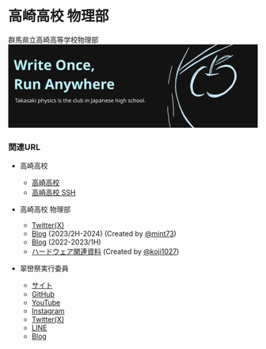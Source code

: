 # 高崎高校 物理部
群馬県立高崎高等学校物理部
[![Logo](/img/logo.png)](https://github.com/takasaki-physics)

### 関連URL
- 高崎高校
  - [高崎高校](https://takasaki-hs.gsn.ed.jp)
  - [高崎高校 SSH](https://sites.google.com/edu-g.gsn.ed.jp/takasaki-ssh)

- 高崎高校 物理部
  - [Twitter(X)](https://twitter.com/takataka_robo)
  - [Blog](https://takasaki-physics.github.io) (2023/2H-2024) (Created by [@mint73](https://github.com/mint73))
  - [Blog](https://robocup-zunda.hatenablog.com) (2022-2023/1H)
  - [ハードウェア関連資料](https://koji1027.github.io/TakasakiPhysicsClub-RoboCup-Documentation/) (Created by [@koji1027](https://github.com/koji1027))

- 翠巒祭実行委員
  - [サイト](https://suiranfes.blue)
  - [GitHub](https://github.com/suiranfes)
  - [YouTube](https://www.youtube.com/channel/UCJDsPPGj-ZmpGr1GJ3Qp6TQ)
  - [Instagram](https://www.instagram.com/suiranfes_tktk)
  - [Twitter(X)](https://twitter.com/suiranfes)
  - [LINE](http://nav.cx/hL3RAkF)
  - [Blog](https://suiranfes.github.io/blog.suiranfes.blue/)
